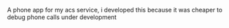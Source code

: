 A phone app for my acs service, i developed this because it was cheaper to debug phone calls under development
